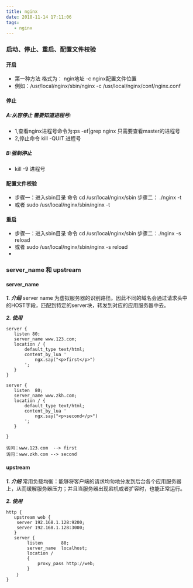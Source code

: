 ```yaml
---
title: nginx
date: 2018-11-14 17:11:06
tags:
   - nginx
---
```


### 启动、停止、重启、配置文件校验

#### 开启
* 第一种方法  格式为： ngin地址 -c nginx配置文件位置
* 例如：/usr/local/nginx/sbin/nginx -c /usr/local/nginx/conf/nginx.conf

#### 停止
##### A:从容停止  需要知道进程号:
* 1,查看nginx进程号命令为:ps -ef|grep nginx  只需要查看master的进程号
* 2,停止命令 kill -QUIT  进程号

##### B:强制停止
* kill -9 进程号

#### 配置文件校验
* 步骤一：进入sbin目录  命令 cd /usr/local/nginx/sbin  步骤二： ./nginx -t
* 或者 sudo /usr/local/nginx/sbin/nginx -t

#### 重启
* 步骤一：进入sbin目录  命令 cd /usr/local/nginx/sbin  步骤二：./nginx -s reload
* 或者 sudo /usr/local/nginx/sbin/nginx -s reload 
* 
### server_name 和 upstream

#### server_name
 ***1. 介绍***
 server name 为虚拟服务器的识别路径。因此不同的域名会通过请求头中的HOST字段，匹配到特定的server块，转发到对应的应用服务器中去。

 ***2. 使用***
 ```
server {
	listen 80;
	server_name www.123.com;
	location / {
		default_type text/html;
		content_by_lua '
			ngx.say("<p>first</p>")
		';
	}
}
 
server {
	listen  80;
	server_name www.zkh.com;
	location / {
		default_type text/html;
		content_by_lua '
			ngx.say("<p>second</p>")
		';        
	}

}  

访问：www.123.com  --> first
访问：www.zkh.com --> second

 ```

#### upstream
 ***1. 介绍***
   常用负载均衡：能够将客户端的请求均匀地分发到后台各个应用服务器上，从而缓解服务器压力；并且当服务器出现宕机或者扩容时，也能正常运行。

 ***2. 使用***
```
http {
   upstream web {
    server 192.168.1.128:9200;
    server 192.168.1.128:3000;
   }
   server {
        listen       80;
        server_name  localhost;
        location /
        {
            proxy_pass http://web;
        }
    ｝
}
```